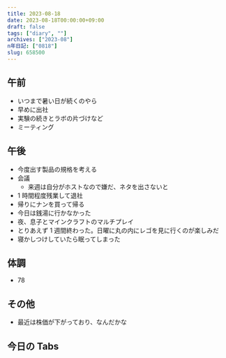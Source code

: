 ```yaml
---
title: 2023-08-18
date: 2023-08-18T00:00:00+09:00
draft: false
tags: ["diary", ""]
archives: ["2023-08"]
n年日記: ["0818"]
slug: 658500
---
```


## 午前

- いつまで暑い日が続くのやら
- 早めに出社
- 実験の続きとラボの片づけなど
- ミーティング

## 午後

- 今度出す製品の規格を考える
- 会議
  - 来週は自分がホストなので嫌だ、ネタを出さないと
- 1 時間程度残業して退社
- 帰りにナンを買って帰る
- 今日は銭湯に行かなかった
- 夜、息子とマインクラフトのマルチプレイ
- とりあえず 1 週間終わった。日曜に丸の内にレゴを見に行くのが楽しみだ
- 寝かしつけしていたら眠ってしまった

## 体調

- 78

## その他

- 最近は株価が下がっており、なんだかな

## 今日の Tabs
